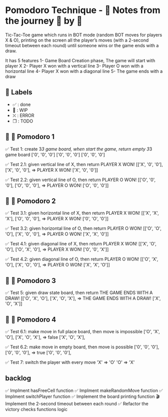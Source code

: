 # Pomodoro Technique - :notebook: Notes from the journey :tomato: by :tomato:

Tic-Tac-Toe game which runs in BOT mode (random BOT moves for players X & O), printing on the screen all the player’s moves (with a 2-second timeout between each round) until someone wins or the game ends with a draw.

It has 5 features
1- Game Board Creation phase, The game will start with player X
2- Player X won with a vertical line
3- Player O won with a horizontal line
4- Player X won with a diagonal line
5- The game ends with a draw

## :bookmark: Labels

- ✅ : done
- 🚧 : WIP
- ⛌ : ERROR
- ❒ : TODO

## :tomato: 🍎 Pomodoro 1

✅ Test 1: create 3*3 game board, when start the game, return empty 3*3 game board
['0', '0', '0']
['0', '0', '0']
['0', '0', '0']

✅ Test 2.1: given vertical line of X, then return PLAYER X WON!
[['X', '0', '0'],
 ['X', '0', '0'],    => PLAYER X WON! 
 ['X', '0', '0']]

✅ Test 2.2: given vertical line of O, then return PLAYER O WON!
[['O', '0', '0'],
 ['O', '0', '0'],    => PLAYER O WON! 
 ['O', '0', '0']]

## :tomato: 🍎 Pomodoro 2

✅ Test 3.1: given horizontal line of X, then return PLAYER X WON!
[['X', 'X', 'X'],
 ['O', '0', '0'],    => PLAYER X WON! 
 ['0', 'O', '0']]

✅ Test 3.2: given horizontal line of O, then return PLAYER O WON!
[['O', 'O', 'O'],
 ['X', '0', '0'],    => PLAYER O WON! 
 ['X', 'X', '0']]

✅ Test 4.1: given diagonal line of X, then return PLAYER X WON!
[['X', 'O', 'O'],
 ['O', 'X', '0'],    => PLAYER X WON! 
 ['0', '0', 'X']]

✅ Test 4.2: given diagonal line of O, then return PLAYER O WON!
[['O', 'X', 'O'],
 ['X', 'O', '0'],    => PLAYER O WON! 
 ['X', 'X', 'O']]

## :tomato: 🍎 Pomodoro 3

✅ Test 5: given draw state board, then return THE GAME ENDS WITH A DRAW!
[['O', 'X', 'O'],
 ['X', 'O', 'X'],    => THE GAME ENDS WITH A DRAW! 
 ['X', 'O', 'X']]

## :tomato: 🍎 Pomodoro 4

✅ Test 6.1: make move in full place board, then move is impossible
['O', 'X', 'O'],
['X', 'O', 'X'], => false
['X', 'O', 'X'],

✅ Test 6.2: make move in empty board, then move is possible
['0', '0', '0'],
['0', '0', '0'], => true
['0', '0', '0'],

✅ Test 7: switch the player with every move
'X' => 'O'
'O' => 'X'

## backlog

✅ Implment hasFreeCell function
✅ Implment makeRandomMove function
✅ Implment switchPlayer function
✅ Implement the board printing function
🎬 Implement the 2-second timeout between each round
✅ Refactor the victory checks functions logic
